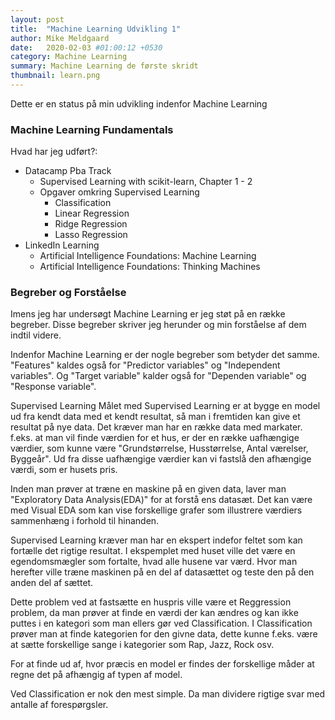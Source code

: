```yaml
---
layout: post
title:  "Machine Learning Udvikling 1"
author: Mike Meldgaard
date:   2020-02-03 #01:00:12 +0530
category: Machine Learning
summary: Machine Learning de første skridt
thumbnail: learn.png
---
```

Dette er en status på min udvikling indenfor Machine Learning

<h3>Machine Learning Fundamentals</h3>

Hvad har jeg udført?:
- Datacamp Pba Track
    - Supervised Learning with scikit-learn, Chapter 1 - 2
    - Opgaver omkring Supervised Learning
        - Classification
        - Linear Regression
        - Ridge Regression
        - Lasso Regression
- LinkedIn Learning
    - Artificial Intelligence Foundations: Machine Learning
    - Artificial Intelligence Foundations: Thinking Machines

<h3>Begreber og Forståelse</h3>
Imens jeg har undersøgt Machine Learning er jeg støt på en række begreber. Disse begreber skriver jeg herunder og min forståelse af dem indtil videre.

Indenfor Machine Learning er der nogle begreber som betyder det samme.
"Features" kaldes også for "Predictor variables" og "Independent variables".
Og "Target variable" kalder også for "Dependen variable" og "Response variable".

Supervised Learning
Målet med Supervised Learning er at bygge en model ud fra kendt data med et kendt resultat, så man i fremtiden kan give et resultat på nye data. Det kræver man har en række data med markater. f.eks. at man vil finde værdien for et hus, er der en række uafhængige værdier, som kunne være "Grundstørrelse, Husstørrelse, Antal værelser, Byggeår". Ud fra disse uafhængige værdier kan vi fastslå den afhængige værdi, som er husets pris.

Inden man prøver at træne en maskine på en given data, laver man "Exploratory Data Analysis(EDA)" for at forstå ens datasæt. Det kan være med Visual EDA som kan vise forskellige grafer som illustrere værdiers sammenhæng i forhold til hinanden.

Supervised Learning kræver man har en ekspert indefor feltet som kan fortælle det rigtige resultat. I ekspemplet med huset ville det være en egendomsmægler som fortalte, hvad alle husene var værd. Hvor man herefter ville træne maskinen på en del af datasættet og teste den på den anden del af sættet.

Dette problem ved at fastsætte en huspris ville være et Reggression problem, da man prøver at finde en værdi der kan ændres og kan ikke puttes i en kategori som man ellers gør ved Classification. I Classification prøver man at finde kategorien for den givne data, dette kunne f.eks. være at sætte forskellige sange i kategorier som Rap, Jazz, Rock osv.

For at finde ud af, hvor præcis en model er findes der forskellige måder at regne det på afhængig af typen af model.

Ved Classification er nok den mest simple. Da man dividere rigtige svar med antalle af forespørgsler.